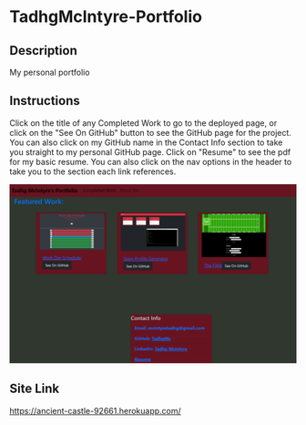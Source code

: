# TadhgMcIntyre-Portfolio

## Description
My personal portfolio

## Instructions
Click on the title of any Completed Work to go to the deployed page, or click on the "See On GitHub" button to see the GitHub page for the project. You can also click on my GitHub name in the Contact Info section to take you straight to my personal GitHub page. Click on "Resume" to see the pdf for my basic resume. You can also click on the nav options in the header to take you to the section each link references.

![ScreenShot](./src/assets/images/reactPort.PNG)

## Site Link
https://ancient-castle-92661.herokuapp.com/
